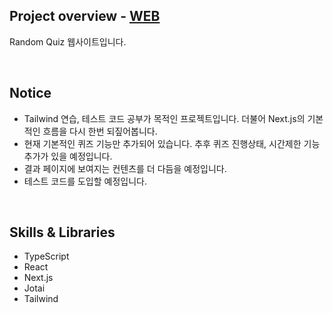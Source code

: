 <h2>Project overview - <strong><a href="https://quiz-nine-gules.vercel.app" target="_blank">WEB</a></strong></h2>
<p>Random Quiz 웹사이트입니다.</p>
<br/>
<h2>Notice</h2>
<ul>
  <li>Tailwind 연습, 테스트 코드 공부가 목적인 프로젝트입니다. 더불어 Next.js의 기본적인 흐름을 다시 한번 되짚어봅니다.</li>
  <li>현재 기본적인 퀴즈 기능만 추가되어 있습니다. 추후 퀴즈 진행상태, 시간제한 기능 추가가 있을 예정입니다.</li>
  <li>결과 페이지에 보여지는 컨텐츠를 더 다듬을 예정입니다.</li>
  <li>테스트 코드를 도입할 예정입니다.</li>
</ul>
<br/>
<h2>Skills & Libraries</h2>
<ul>
  <li>TypeScript
  </li>
  <li>
    React
  </li><li>
    Next.js
  </li><li>
    Jotai
  </li>
  <li>Tailwind</li>
</ul>
